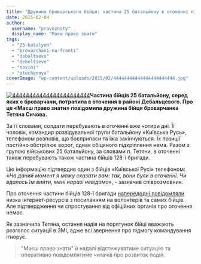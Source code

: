 ```yaml
---
title: "Дружина броварського бійця: частина 25 батальйону в оточенні під Дебальцевим"
date: 2015-02-04
author: 
  username: "pravoznaty"
  display_name: "Маєш право знати"
tags: 
  - "25-batalyon"
  - "brovarchani-na-fronti"
  - "debaltsevo"
  - "debeltseve"
  - "novini"
  - "otochennya"
coverImage: "wp-content/uploads/2015/02/44444444444444444444444.jpg"
---
```


[![44444444444444444444444](https://mpz.brovary.org/wp-content/uploads/2015/02/44444444444444444444444.jpg)](https://mpz.brovary.org/wp-content/uploads/2015/02/44444444444444444444444.jpg)**Частина бійців 25 батальйону, серед яких є броварчани, потрапила в оточення в районі Дебальцевого. Про це «Маєш право знати» повідомила дружина бійця броварчанка Тетяна Сичова.**

За її словами, солдати перебувають в оточенні вже чотири дні. Її чоловік, командир розвідувальної групи батальйону «Київська Русь», телефоном розповів, що боєприпаси та їжа закінчуються. Їх позиції постійно обстрілює ворог, однак обіцяного підкріплення нема. Разом з групою військових 25 батальйону, за словами п. Тетяни, в оточенні також перебувають також частина бійців 128-ї бригади.

Цю інформацію підтвердив один з бійців «Київської Русі» телефоном: «_На даний момент я можу сказати вам: так, вони були в оточенні. Чи вдалось їм вийти, мені наразі невідомо_», - зазначив співрозмовник.

Про оточення частини бійців 128-ї бригади [напередодні повідомляли](https://panorama-mukachevo.com/2015/02/03/124720/) низка інтернет-ресурсів з посиланням на волонтерів та самих бійців. Але підтвердження чи спростування від офіційних органів про оточення немає.

Як зазначила Тетяна, остання надія на порятунок бійці вважають розголос ситуації в ЗМІ, адже всі звернення про підмогу командування ігнорує.

> "Маєш право знати" й надалі відстежуватиме ситуацію та оперативно повідомлятиме читачів про розвиток подій.
